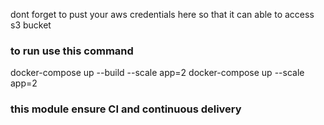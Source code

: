 dont forget to pust your aws credentials here so that it can able to access s3 bucket


### to run use this command
docker-compose up --build --scale app=2
docker-compose up --scale app=2

### this module ensure CI and continuous delivery